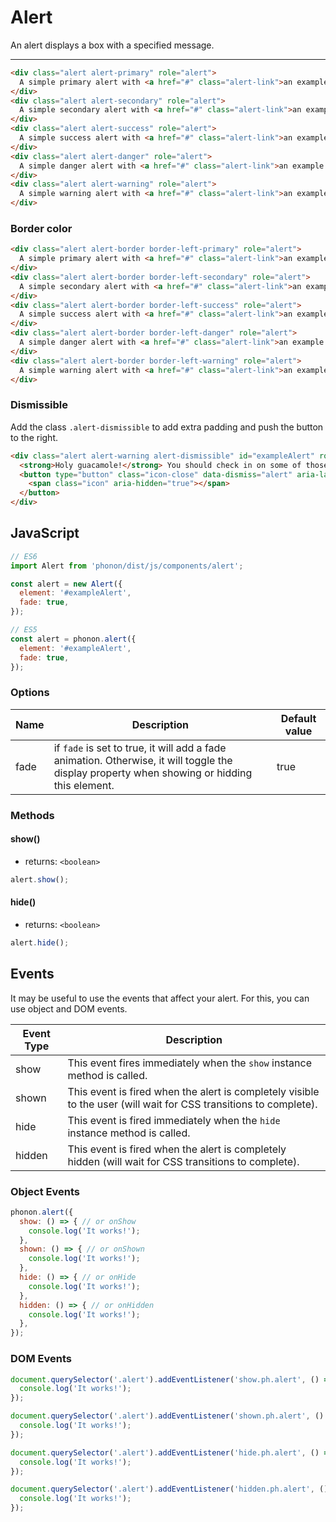 # Alert

An alert displays a box with a specified message.

<hr />

```html
<div class="alert alert-primary" role="alert">
  A simple primary alert with <a href="#" class="alert-link">an example link</a>.
</div>
<div class="alert alert-secondary" role="alert">
  A simple secondary alert with <a href="#" class="alert-link">an example link</a>.
</div>
<div class="alert alert-success" role="alert">
  A simple success alert with <a href="#" class="alert-link">an example link</a>.
</div>
<div class="alert alert-danger" role="alert">
  A simple danger alert with <a href="#" class="alert-link">an example link</a>.
</div>
<div class="alert alert-warning" role="alert">
  A simple warning alert with <a href="#" class="alert-link">an example link</a>.
</div>
```

### Border color

```html
<div class="alert alert-border border-left-primary" role="alert">
  A simple primary alert with <a href="#" class="alert-link">an example link</a>.
</div>
<div class="alert alert-border border-left-secondary" role="alert">
  A simple secondary alert with <a href="#" class="alert-link">an example link</a>.
</div>
<div class="alert alert-border border-left-success" role="alert">
  A simple success alert with <a href="#" class="alert-link">an example link</a>.
</div>
<div class="alert alert-border border-left-danger" role="alert">
  A simple danger alert with <a href="#" class="alert-link">an example link</a>.
</div>
<div class="alert alert-border border-left-warning" role="alert">
  A simple warning alert with <a href="#" class="alert-link">an example link</a>.
</div>
```

### Dismissible

Add the class `.alert-dismissible` to add extra padding and push the button to the right. 

```html
<div class="alert alert-warning alert-dismissible" id="exampleAlert" role="alert">
  <strong>Holy guacamole!</strong> You should check in on some of those fields below.
  <button type="button" class="icon-close" data-dismiss="alert" aria-label="Close">
    <span class="icon" aria-hidden="true"></span>
  </button>
</div>
```

## JavaScript

```js
// ES6
import Alert from 'phonon/dist/js/components/alert';

const alert = new Alert({
  element: '#exampleAlert',
  fade: true,
});

// ES5
const alert = phonon.alert({
  element: '#exampleAlert',
  fade: true,
});
```

### Options

|     Name     |     Description      |     Default value      |
|----------------|----------------------|-------------------------|
|    fade      |  if `fade` is set to true, it will add a fade animation. Otherwise, it will toggle the display property when showing or hidding this element. | true |


### Methods

#### show()

* returns: `<boolean>`

```js
alert.show();
```

#### hide()

* returns: `<boolean>`

```js
alert.hide();
```

## Events

It may be useful to use the events that affect your alert.
For this, you can use object and DOM events.

|     Event Type     |     Description      |
|--------------------|----------------------|
|  show    |   This event fires immediately when the `show` instance method is called.   |
|  shown   |  This event is fired when the alert is completely visible to the user (will wait for CSS transitions to complete).    |
|  hide    |    This event is fired immediately when the `hide` instance method is called.   |
|  hidden  |   This event is fired when the alert is completely hidden (will wait for CSS transitions to complete).    |


### Object Events

```js
phonon.alert({
  show: () => { // or onShow
    console.log('It works!');
  },
  shown: () => { // or onShown
    console.log('It works!');
  },
  hide: () => { // or onHide
    console.log('It works!');
  },
  hidden: () => { // or onHidden
    console.log('It works!');
  },
});
```

### DOM Events

```js
document.querySelector('.alert').addEventListener('show.ph.alert', () => {
  console.log('It works!');
});

document.querySelector('.alert').addEventListener('shown.ph.alert', () => {
  console.log('It works!');
});

document.querySelector('.alert').addEventListener('hide.ph.alert', () => {
  console.log('It works!');
});

document.querySelector('.alert').addEventListener('hidden.ph.alert', () => {
  console.log('It works!');
});
```
